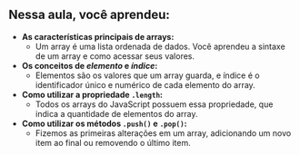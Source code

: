 ## Nessa aula, você aprendeu:

- **As características principais de arrays:**
    - Um array é uma lista ordenada de dados. Você aprendeu a sintaxe de um array e como acessar seus valores.
- **Os conceitos de _elemento_ e _índice_:**
    - Elementos são os valores que um array guarda, e índice é o identificador único e numérico de cada elemento do array.
- **Como utilizar a propriedade `.length`:**
    - Todos os arrays do JavaScript possuem essa propriedade, que indica a quantidade de elementos do array.
- **Como utilizar os métodos `.push()` e `.pop()`:**
    - Fizemos as primeiras alterações em um array, adicionando um novo item ao final ou removendo o último item.